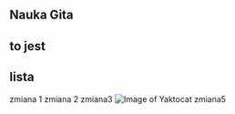 ## Nauka Gita
## to jest
## lista
zmiana 1
zmiana 2
zmiana3
![Image of Yaktocat](https://octodex.github.com/images/yaktocat.png)
zmiana5 
